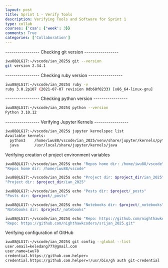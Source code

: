 ```yaml
---
layout: post
title: Sprint 1 - Verify Tools
description: Verifying Tools and Software for Sprint 1
type: collab
courses: {'csa': {'week': 3}}
comments: True
categories: ['Collaboration']
---
```


----------------- Checking git version -----------------
```bash
iwu88@LG17:~/vscode/ian_2025$ git --version
git version 2.34.1
```
----------------- Checking ruby version -----------------
```bash
iwu88@LG17:~/vscode/ian_2025$ ruby -v
ruby 3.0.2p107 (2021-07-07 revision 0db68f0233) [x86_64-linux-gnu]
```
----------------- Checking python version -----------------
```bash
iwu88@LG17:~/vscode/ian_2025$ python --version
Python 3.10.12
```
----------------- Verifying Jupyter Kernels -----------------
```bash
iwu88@LG17:~/vscode/ian_2025$ jupyter kernelspec list
Available kernels:
  python3    /home/iwu88/vscode/ian_2025/venv/share/jupyter/kernels/python3
  java       /usr/local/share/jupyter/kernels/java
```
Verifying creation of project environment variables
```bash
iwu88@LG17:~/vscode/ian_2025$ echo "Repos home dir: /home/iwu88/vscode"
"Repos home dir: /home/iwu88/vscode"
```
```bash
iwu88@LG17:~/vscode/ian_2025$ echo "Project dir: $project_dir/ian_2025"
"Project dir: $project_dir/ian_2025"
```
```bash
iwu88@LG17:~/vscode/ian_2025$ echo "Posts dir: $project/_posts"
"Posts dir: $project/_posts"
```
```bash
iwu88@LG17:~/vscode/ian_2025$ echo "Notebooks dir: $project/_notebooks"
"Notebooks dir: $project/_notebooks"
```
```bash
iwu88@LG17:~/vscode/ian_2025$ echo "Repo: https://github.com/nighthawkcoders/srijan_2025.git"
"Repo: https://github.com/nighthawkcoders/srijan_2025.git"
```
Verifying configuration of GitHub 
```bash
iwu88@LG17:~/vscode/ian_2025$ git config --global --list
user.email=keledang777@gmail.com
user.name=iwu78
credential.https://github.com.helper=
credential.https://github.com.helper=!/usr/bin/gh auth git-credential
```
